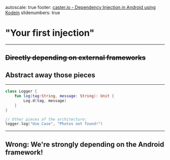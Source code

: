 autoscale: true
footer: [caster.io - Dependency Injection in Android using Kodein](https://www.caster.io)
slidenumbers: true

# "Your first injection"

---

## ~~Directly depending on external frameworks~~
## __Abstract away__ those pieces

---

```kotlin
class Logger {
    fun log(tag:String, message: String): Unit {
        Log.d(tag, message)
    }
}

// Other pieces of the architecture:
logger.log("Use Case", "Photos not found!")
```

---

## Wrong: We're strongly __depending on the Android framework__!
